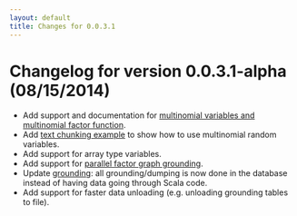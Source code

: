 ```yaml
---
layout: default
title: Changes for 0.0.3.1
---
```


# Changelog for version 0.0.3.1-alpha (08/15/2014)

- Add support and documentation for [multinomial variables and multinomial
  factor function](../schema.html#multinomial).
- Add [text chunking example](../chunking.html) to show how to use
  multinomial random variables.
- Add support for array type variables.
- Add support for [parallel factor graph
  grounding](../greenplum.html#grounding).
- Update [grounding](../overview.html#grounding): all grounding/dumping
  is now done in the database instead of having data going through Scala code.
- Add support for faster data unloading (e.g. unloading grounding tables to file).


